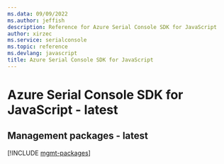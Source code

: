 ```yaml
---
ms.data: 09/09/2022
ms.author: jeffish
description: Reference for Azure Serial Console SDK for JavaScript
author: xirzec
ms.service: serialconsole
ms.topic: reference
ms.devlang: javascript
title: Azure Serial Console SDK for JavaScript
---
```

# Azure Serial Console SDK for JavaScript - latest

## Management packages - latest
[!INCLUDE [mgmt-packages](serial-console-mgmt-index.md)]